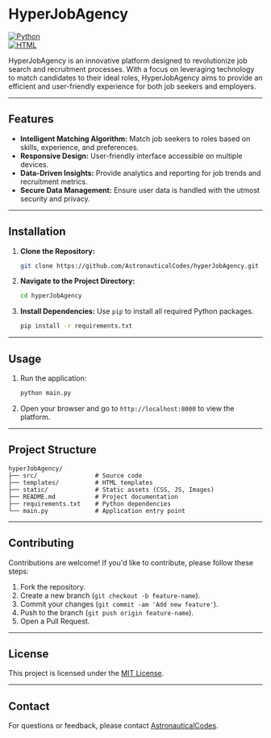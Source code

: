 # HyperJobAgency

[![Python](https://img.shields.io/badge/Language-Python-blue)](https://www.python.org/)  
[![HTML](https://img.shields.io/badge/Language-HTML-orange)](https://developer.mozilla.org/en-US/docs/Web/HTML)

HyperJobAgency is an innovative platform designed to revolutionize job search and recruitment processes. With a focus on leveraging technology to match candidates to their ideal roles, HyperJobAgency aims to provide an efficient and user-friendly experience for both job seekers and employers.

---

## Features

- **Intelligent Matching Algorithm:** Match job seekers to roles based on skills, experience, and preferences.
- **Responsive Design:** User-friendly interface accessible on multiple devices.
- **Data-Driven Insights:** Provide analytics and reporting for job trends and recruitment metrics.
- **Secure Data Management:** Ensure user data is handled with the utmost security and privacy.

---

## Installation

1. **Clone the Repository:**
   ```bash
   git clone https://github.com/AstronauticalCodes/hyperJobAgency.git
   ```
2. **Navigate to the Project Directory:**
   ```bash
   cd hyperJobAgency
   ```
3. **Install Dependencies:**
   Use `pip` to install all required Python packages.
   ```bash
   pip install -r requirements.txt
   ```

---

## Usage

1. Run the application:
   ```bash
   python main.py
   ```
2. Open your browser and go to `http://localhost:8000` to view the platform.

---

## Project Structure

```
hyperJobAgency/
├── src/                # Source code
├── templates/          # HTML templates
├── static/             # Static assets (CSS, JS, Images)
├── README.md           # Project documentation
├── requirements.txt    # Python dependencies
└── main.py             # Application entry point
```

---

## Contributing

Contributions are welcome! If you'd like to contribute, please follow these steps:

1. Fork the repository.
2. Create a new branch (`git checkout -b feature-name`).
3. Commit your changes (`git commit -am 'Add new feature'`).
4. Push to the branch (`git push origin feature-name`).
5. Open a Pull Request.

---

## License

This project is licensed under the [MIT License](LICENSE).

---

## Contact

For questions or feedback, please contact [AstronauticalCodes](https://github.com/AstronauticalCodes).
